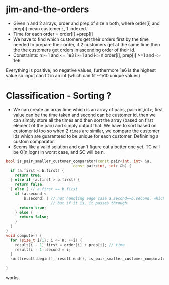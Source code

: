 # jim-and-the-orders
- Given n and 2 arrays, order and prep of size n both, where order[i] and prep[i] mean customer `i`, 1 indexed. 
- Time for each order = order[i] +prep[i]
- We have to find which customers get their orders first by the time needed to prepare their order, if 2 customers get at the same time then the the customers get orders in ascending order of their id. 
- Constraints:
  n>=1 and <= 1e3
  i>=1 and i<=n
  order[i], prep[i] >=1 and <= 1e6

Everything is positive, no negative values, furthermore 1e6 is the highest value so input can fit in an int (which can fit ~1e10 unique values)

# Classification - Sorting ?
- We can create an array time which is an array of pairs, pair<int,int>, first value can be the time taken and second can be customer id, then we can simply store all the times and then sort the array (based on first element of the pair) and simply output that. We have to sort based on customer id too so when 2 `time`s are similar, we compare the customer ids which are guaranteed to be unique for each customer. Definining a custom comparator.
- Seems like a valid solution and can't figure out a better one yet. TC will be O(n logn) in worst case, and SC will be n. 
```cpp
bool is_pair_smaller_customer_comparator(const pair<int, int> &a,
                              const pair<int, int> &b) {
  if (a.first < b.first) {
    return true;
  } else if (a.first > b.first) {
    return false;
  } else { // a.first == b.first
    if (a.second <
        b.second) { // not handling edge case a.second==b.second, which can't be
                    // but if it is, it passes through.
      return true;
    } else {
      return false;
    }
  }
}
void compute() {
  for (size_t i{1}; i <= n; ++i) {
    result[i - 1].first = order[i] + prep[i]; // time
    result[i - 1].second = i;
  }
  sort(result.begin(), result.end(), is_pair_smaller_customer_comparator);
  
}
```
works.